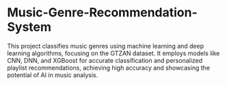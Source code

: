 # Music-Genre-Recommendation-System
This project classifies music genres using machine learning and deep learning algorithms, focusing on the GTZAN dataset. It employs models like CNN, DNN, and XGBoost for accurate classification and personalized playlist recommendations, achieving high accuracy and showcasing the potential of AI in music analysis.
